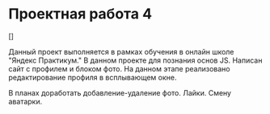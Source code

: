 # **Проектная работа 4**
[]

Данный проект выполняется в рамках обучения в онлайн школе "Яндекс Практикум." В данном проекте для познания основ JS. Написан сайт с профилем и блоком фото. На данном этапе реализовано редактирование профиля в всплывающем окне.

В планах доработать добавление-удаление фото. Лайки. Смену аватарки. 


